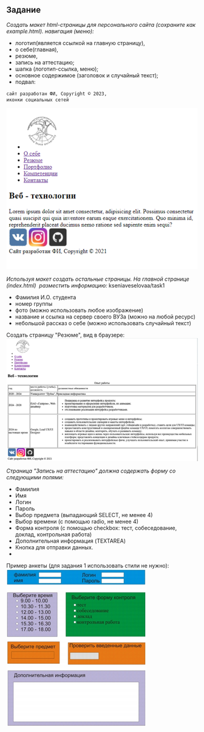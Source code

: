 ## Задание


_Создать макет html-страницы для персонального сайта (сохраните как example.html).
навигация (меню):_
+ логотип(является ссылкой на главную страницу),
+ о себе(главная),
+ резюме,
+ запись на аттестацию;
+ шапка (логотип-ссылка, меню);
+ основное содержимое (заголовок и случайный текст);
+ подвал:
```text
сайт разработан ФИ, Copyright © 2023,
иконки социальных сетей
```
![Изображение_1_из_задания](img/others/i.png)

_Используя макет создать остальные страницы.
На главной странице (index.html)  разместить информацию:_
kseniaveselovaa/task1
+ Фамилия И.О. студента
+ номер группы
+ фото (можно использовать любое изображение)
+ название и ссылка на сервер своего ВУЗа (можно на любой ресурс)
+ небольшой рассказ о себе (можно использовать случайный текст)


Создать страницу "Резюме", вид в браузере:
![Изображение_2_из_задания](img/others/ii.png)

_Страница "Запись на аттестацию" должна содержать форму со следующими полями:_

+ Фамилия
+ Имя
+ Логин
+ Пароль
+ Выбор предмета (выпадающий SELECT, не менее 4)
+ Выбор времени (с помощью radio, не менее 4)
+ Форма контроля (с помощью checkbox: тест, собеседование, доклад, контрольная работа)
+ Дополнительная информация (TEXTAREA)
+ Кнопка для отправки данных.
+ 
Пример анкеты (для задания 1 использовать стили не нужно):
![Изображение_3_из_задания](img/others/iii.jpg)